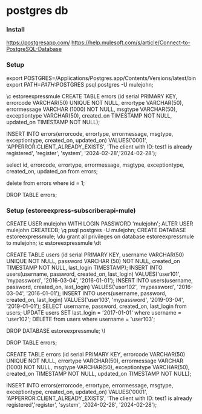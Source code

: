 # postgres db

### Install
https://postgresapp.com/
https://help.mulesoft.com/s/article/Connect-to-PostgreSQL-Database

### Setup
export POSTGRES=/Applications/Postgres.app/Contents/Versions/latest/bin
export PATH=$PATH:$POSTGRES
psql postgres -U mulejohn;

\c estoreexpressmule
CREATE TABLE errors (id serial PRIMARY KEY, errorcode VARCHAR(50) UNIQUE NOT NULL, errortype VARCHAR(50), errormessage VARCHAR (1000) NOT NULL, msgtype VARCHAR(50), exceptiontype VARCHAR(50), created_on TIMESTAMP NOT NULL, updated_on TIMESTAMP NOT NULL);

INSERT INTO errors(errorcode, errortype, errormessage, msgtype, exceptiontype, created_on, updated_on) VALUES('0001', 'APPERROR:CLIENT_ALREADY_EXISTS', 'The client with ID: test1 is already registered', 'register', 'system', '2024-02-28','2024-02-28');

select id, errorcode, errortype, errormessage, msgtype, exceptiontype, created_on, updated_on from errors;

delete from errors where id = 1;

DROP TABLE errors;

### Setup (estoreexpress-subscriberapi-mule)
CREATE USER mulejohn WITH LOGIN PASSWORD 'mulejohn';
ALTER USER mulejohn CREATEDB;
\q
psql postgres -U mulejohn;
CREATE DATABASE estoreexpressmule;
\du
grant all privileges on database estoreexpressmule to mulejohn;
\c estoreexpressmule
\dt

CREATE TABLE users (id serial PRIMARY KEY, username VARCHAR(50) UNIQUE NOT NULL, password VARCHAR (50) NOT NULL, created_on TIMESTAMP NOT NULL, last_login TIMESTAMP);
INSERT INTO users(username, password, created_on, last_login) VALUES('user101', 'mypassword', '2016-03-04', '2016-01-01');
INSERT INTO users(username, password, created_on, last_login) VALUES('user102', 'mypassword', '2016-03-04', '2016-01-01');
INSERT INTO users(username, password, created_on, last_login) VALUES('user103', 'mypassword', '2019-03-04', '2019-01-01');
SELECT username, password, created_on, last_login from users;
UPDATE users SET last_login = '2017-01-01' where username = 'user102';
DELETE from users where username = 'user103';

DROP DATABASE estoreexpressmule;
\l

DROP TABLE errors;

CREATE TABLE errors (id serial PRIMARY KEY, errorcode VARCHAR(50) UNIQUE NOT NULL, errortype VARCHAR(50), errormessage VARCHAR (1000) NOT NULL, msgtype VARCHAR(50), exceptiontype VARCHAR(50), created_on TIMESTAMP NOT NULL, updated_on TIMESTAMP NOT NULL);

INSERT INTO errors(errorcode, errortype, errormessage, msgtype, exceptiontype, created_on, updated_on) VALUES('0001', 'APPERROR:CLIENT_ALREADY_EXISTS', 'The client with ID: test1 is already registered','register', 'system', '2024-02-28', '2024-02-28');